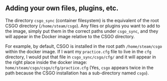 ## Adding your own files, plugins, etc.

The directory `csgo_sync` (container filesystem) is the equivalent of the root CSGO directory (`/home/steam/csgo`). Any files or plugins you want to add to the image, simply put them in the correct paths under `csgo_sync`, and they will appear in the Docker image relative to the CSGO directory.

For example, by default, CSGO is installed in the root path `/home/steam/csgo` within the docker image. If I want my `practice.cfg` file to live in the `cfg` directory, I would put that file in `csgo_sync/csgo/cfg/` and it will appear in the right place inside the docker image: `home/steam/csgo/csgo/cfg/practice.cfg` (Yes, `csgo` appears twice in the path because the CSGO installation has a sub-directory named `csgo`).
